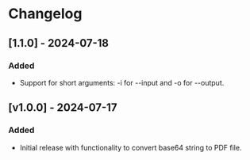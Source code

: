 # Changelog

## [1.1.0] - 2024-07-18

### Added

- Support for short arguments: -i for --input and -o for --output.

## [v1.0.0] - 2024-07-17

### Added

- Initial release with functionality to convert base64 string to PDF file.

